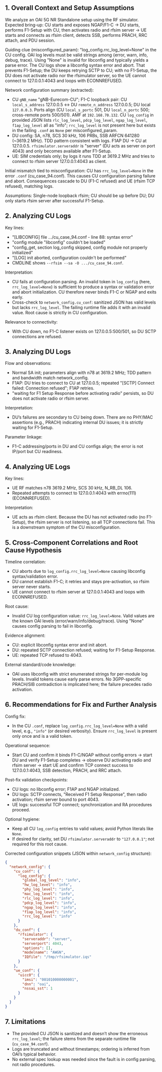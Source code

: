 ## 1. Overall Context and Setup Assumptions

We analyze an OAI 5G NR Standalone setup using the RF simulator. Expected bring-up: CU starts and exposes NGAP/F1-C → DU starts, performs F1-Setup with CU, then activates radio and rfsim server → UE starts and connects as rfsim client, detects SSB, performs PRACH, RRC attach, and PDU session.

Guiding clue (misconfigured_param): "log_config.rrc_log_level=None" in the CU config. OAI log levels must be valid strings among {error, warn, info, debug, trace}. Using "None" is invalid for libconfig and typically yields a parse error. The CU logs show a libconfig syntax error and abort. That prevents F1-Setup; the DU keeps retrying SCTP to CU; with no F1-Setup, the DU does not activate radio nor the rfsimulator server, so the UE cannot connect to 127.0.0.1:4043 and loops with ECONNREFUSED.

Network configuration summary (extracted):
- CU `gNB_name` "gNB-Eurecom-CU"; F1-C loopback pair: CU `local_s_address` 127.0.0.5 ↔ DU `remote_n_address` 127.0.0.5; DU local `127.0.0.3`. Ports align (CU `local_s_portc` 501, DU `local_n_portc` 500; cross-remote ports 500/501). AMF at `192.168.70.132`. CU `log_config` in provided JSON lists `rlc_log_level`, `pdcp_log_level`, `ngap_log_level`, `f1ap_log_level` all as "info"; `rrc_log_level` is not present here but exists in the failing `.conf` as `None` per misconfigured_param.
- DU config: SA, n78, SCS 30 kHz, 106 PRBs, SSB ARFCN 641280 (~3619.2 MHz). TDD pattern consistent with logs. F1AP DU → CU at 127.0.0.5. `rfsimulator.serveraddr` is "server" (DU acts as server on port 4043) and only becomes available after F1-Setup.
- UE: SIM credentials only; by logs it runs TDD at 3619.2 MHz and tries to connect to rfsim server 127.0.0.1:4043 as client.

Initial mismatch tied to misconfiguration: CU has `rrc_log_level=None` in the error `.conf` (cu_case_94.conf). This causes CU configuration parsing failure and abort. Consequences cascade to DU (F1-C refused) and UE (rfsim TCP refused), matching logs.

Assumptions: Single-node loopback rfsim; CU should be up before DU; DU only starts rfsim server after successful F1-Setup.

## 2. Analyzing CU Logs

Key lines:
- "[LIBCONFIG] file .../cu_case_94.conf - line 88: syntax error"
- "config module \"libconfig\" couldn't be loaded"
- "config_get, section log_config skipped, config module not properly initialized"
- "[LOG] init aborted, configuration couldn't be performed"
- CMDLINE shows `--rfsim --sa -O .../cu_case_94.conf`.

Interpretation:
- CU fails at configuration parsing. An invalid token in `log_config` (here, `rrc_log_level=None`) is sufficient to produce a syntax or validation error and abort initialization. CU therefore never binds F1-C or NGAP and exits early.
- Cross-check to `network_config.cu_conf`: sanitized JSON has valid levels but lacks `rrc_log_level`. The failing runtime file adds it with an invalid value. Root cause is strictly in CU configuration.

Relevance to connectivity:
- With CU down, no F1-C listener exists on 127.0.0.5:500/501, so DU SCTP connections are refused.

## 3. Analyzing DU Logs

Flow and observations:
- Normal SA init; parameters align with n78 at 3619.2 MHz; TDD pattern and bandwidth match network_config.
- F1AP: DU tries to connect to CU at 127.0.0.5; repeated "[SCTP] Connect failed: Connection refused"; F1AP retries.
- "waiting for F1 Setup Response before activating radio" persists, so DU does not activate radio or rfsim server.

Interpretation:
- DU’s failures are secondary to CU being down. There are no PHY/MAC assertions (e.g., PRACH) indicating internal DU issues; it is strictly waiting for F1-Setup.

Parameter linkage:
- F1-C addressing/ports in DU and CU configs align; the error is not IP/port but CU readiness.

## 4. Analyzing UE Logs

Key lines:
- UE RF matches n78 3619.2 MHz, SCS 30 kHz, N_RB_DL 106.
- Repeated attempts to connect to 127.0.0.1:4043 with errno(111) (ECONNREFUSED).

Interpretation:
- UE acts as rfsim client. Because the DU has not activated radio (no F1-Setup), the rfsim server is not listening, so all TCP connections fail. This is a downstream symptom of the CU misconfiguration.

## 5. Cross-Component Correlations and Root Cause Hypothesis

Timeline correlation:
- CU aborts due to `log_config.rrc_log_level=None` causing libconfig syntax/validation error.
- DU cannot establish F1-C; it retries and stays pre-activation, so rfsim server never starts.
- UE cannot connect to rfsim server at 127.0.0.1:4043 and loops with ECONNREFUSED.

Root cause:
- Invalid CU log configuration value: `rrc_log_level=None`. Valid values are the known OAI levels (error/warn/info/debug/trace). Using "None" causes config parsing to fail in libconfig.

Evidence alignment:
- CU: explicit libconfig syntax error and init abort.
- DU: repeated SCTP connection refused; waiting for F1-Setup Response.
- UE: repeated TCP refused to 4043.

External standard/code knowledge:
- OAI uses libconfig with strict enumerated strings for per-module log levels. Invalid tokens cause early parse errors. No 3GPP-specific PRACH/SIB contradiction is implicated here; the failure precedes radio activation.

## 6. Recommendations for Fix and Further Analysis

Config fix:
- In the CU `.conf`, replace `log_config.rrc_log_level=None` with a valid level, e.g., `"info"` (or desired verbosity). Ensure `rrc_log_level` is present only once and is a valid token.

Operational sequence:
- Start CU and confirm it binds F1-C/NGAP without config errors → start DU and verify F1-Setup completes → observe DU activating radio and rfsim server → start UE and confirm TCP connect success to 127.0.0.1:4043, SSB detection, PRACH, and RRC attach.

Post-fix validation checkpoints:
- CU logs: no libconfig error; F1AP and NGAP initialized.
- DU logs: SCTP connects, "Received F1 Setup Response", then radio activation; rfsim server bound to port 4043.
- UE logs: successful TCP connect; synchronization and RA procedures proceed.

Optional hygiene:
- Keep all CU `log_config` entries to valid values; avoid Python literals like `None`.
- If desired for clarity, set DU `rfsimulator.serveraddr` to `"127.0.0.1"`; not required for this root cause.

Corrected configuration snippets (JSON within `network_config` structure):

```json
{
  "network_config": {
    "cu_conf": {
      "log_config": {
        "global_log_level": "info",
        "hw_log_level": "info",
        "phy_log_level": "info",
        "mac_log_level": "info",
        "rlc_log_level": "info",
        "pdcp_log_level": "info",
        "ngap_log_level": "info",
        "f1ap_log_level": "info",
        "rrc_log_level": "info"  
      }
    },
    "du_conf": {
      "rfsimulator": {
        "serveraddr": "server",
        "serverport": 4043,
        "options": [],
        "modelname": "AWGN",
        "IQfile": "/tmp/rfsimulator.iqs"
      }
    },
    "ue_conf": {
      "uicc0": {
        "imsi": "001010000000001",
        "dnn": "oai",
        "nssai_sst": 1
      }
    }
  }
}
```

## 7. Limitations

- The provided CU JSON is sanitized and doesn’t show the erroneous `rrc_log_level`; the failure stems from the separate runtime file (`cu_case_94.conf`).
- Logs are truncated and without timestamps; ordering is inferred from OAI’s typical behavior.
- No external spec lookup was needed since the fault is in config parsing, not radio procedures.


